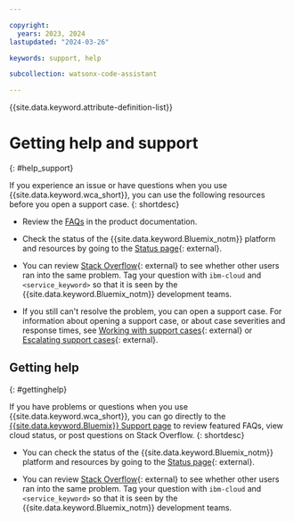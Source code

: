 ```yaml
---

copyright:
  years: 2023, 2024
lastupdated: "2024-03-26"

keywords: support, help

subcollection: watsonx-code-assistant

---
```


{{site.data.keyword.attribute-definition-list}}

# Getting help and support
{: #help_support}

If you experience an issue or have questions when you use {{site.data.keyword.wca_short}}, you can use the following resources before you open a support case.
{: shortdesc}

- Review the [FAQs](/docs/watsonx-code-assistant?topic=watsonx-code-assistant-my-service-faqs) in the product documentation.

- Check the status of the {{site.data.keyword.Bluemix_notm}} platform and resources by going to the [Status page](https://cloud.ibm.com/status){: external}.

- You can review [Stack Overflow](https://stackoverflow.com/search?q=ibm-cloud){: external} to see whether other users ran into the same problem. Tag your question with `ibm-cloud` and `<service_keyword>` so that it is seen by the {{site.data.keyword.Bluemix_notm}} development teams.
- If you still can't resolve the problem, you can open a support case. For information about opening a support case, or about case severities and response times, see [Working with support cases](/docs/get-support?topic=get-support-open-case){: external} or [Escalating support cases](/docs/get-support?topic=get-support-escalation){: external}.


## Getting help
{: #gettinghelp}

If you have problems or questions when you use {{site.data.keyword.wca_short}}, you can go directly to the [{{site.data.keyword.Bluemix}} Support page](https://{DomainName}/unifiedsupport/supportcenter) to review featured FAQs, view cloud status, or post questions on Stack Overflow.
{: shortdesc}

- You can check the status of the {{site.data.keyword.Bluemix_notm}} platform and resources by going to the [Status page](https://cloud.ibm.com/status){: external}.

- You can review [Stack Overflow](https://stackoverflow.com/search?q=ibm-cloud){: external} to see whether other users ran into the same problem. Tag your question with `ibm-cloud` and `<service_keyword>` so that it is seen by the {{site.data.keyword.Bluemix_notm}} development teams.
